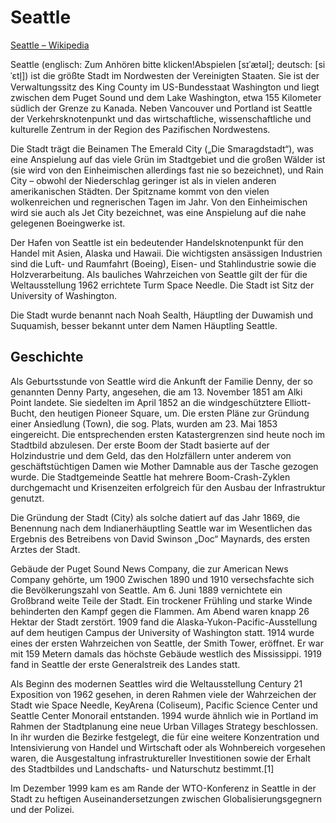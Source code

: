 # Seattle

[Seattle – Wikipedia](https://de.wikipedia.org/wiki/Seattle)

Seattle (englisch: Zum Anhören bitte klicken!Abspielen [sɪˈætəl]; deutsch: [siˈɛtl̩]) ist die größte Stadt im Nordwesten der Vereinigten Staaten. Sie ist der Verwaltungssitz des King County im US-Bundesstaat Washington und liegt zwischen dem Puget Sound und dem Lake Washington, etwa 155 Kilometer südlich der Grenze zu Kanada. Neben Vancouver und Portland ist Seattle der Verkehrsknotenpunkt und das wirtschaftliche, wissenschaftliche und kulturelle Zentrum in der Region des Pazifischen Nordwestens.

Die Stadt trägt die Beinamen The Emerald City („Die Smaragdstadt“), was eine Anspielung auf das viele Grün im Stadtgebiet und die großen Wälder ist (sie wird von den Einheimischen allerdings fast nie so bezeichnet), und Rain City – obwohl der Niederschlag geringer ist als in vielen anderen amerikanischen Städten. Der Spitzname kommt von den vielen wolkenreichen und regnerischen Tagen im Jahr. Von den Einheimischen wird sie auch als Jet City bezeichnet, was eine Anspielung auf die nahe gelegenen Boeingwerke ist.

Der Hafen von Seattle ist ein bedeutender Handelsknotenpunkt für den Handel mit Asien, Alaska und Hawaii. Die wichtigsten ansässigen Industrien sind die Luft- und Raumfahrt (Boeing), Eisen- und Stahlindustrie sowie die Holzverarbeitung. Als bauliches Wahrzeichen von Seattle gilt der für die Weltausstellung 1962 errichtete Turm Space Needle. Die Stadt ist Sitz der University of Washington.

Die Stadt wurde benannt nach Noah Sealth, Häuptling der Duwamish und Suquamish, besser bekannt unter dem Namen Häuptling Seattle.

## Geschichte

Als Geburtsstunde von Seattle wird die Ankunft der Familie Denny, der so genannten Denny Party, angesehen, die am 13. November 1851 am Alki Point landete. Sie siedelten im April 1852 an die windgeschütztere Elliott-Bucht, den heutigen Pioneer Square, um. Die ersten Pläne zur Gründung einer Ansiedlung (Town), die sog. Plats, wurden am 23. Mai 1853 eingereicht. Die entsprechenden ersten Katastergrenzen sind heute noch im Stadtbild abzulesen. Der erste Boom der Stadt basierte auf der Holzindustrie und dem Geld, das den Holzfällern unter anderem von geschäftstüchtigen Damen wie Mother Damnable aus der Tasche gezogen wurde. Die Stadtgemeinde Seattle hat mehrere Boom-Crash-Zyklen durchgemacht und Krisenzeiten erfolgreich für den Ausbau der Infrastruktur genutzt.

Die Gründung der Stadt (City) als solche datiert auf das Jahr 1869, die Benennung nach dem Indianerhäuptling Seattle war im Wesentlichen das Ergebnis des Betreibens von David Swinson „Doc“ Maynards, des ersten Arztes der Stadt.

Gebäude der Puget Sound News Company, die zur American News Company gehörte, um 1900
Zwischen 1890 und 1910 versechsfachte sich die Bevölkerungszahl von Seattle. Am 6. Juni 1889 vernichtete ein Großbrand weite Teile der Stadt. Ein trockener Frühling und starke Winde behinderten den Kampf gegen die Flammen. Am Abend waren knapp 26 Hektar der Stadt zerstört. 1909 fand die Alaska-Yukon-Pacific-Ausstellung auf dem heutigen Campus der University of Washington statt. 1914 wurde eines der ersten Wahrzeichen von Seattle, der Smith Tower, eröffnet. Er war mit 159 Metern damals das höchste Gebäude westlich des Mississippi. 1919 fand in Seattle der erste Generalstreik des Landes statt.

Als Beginn des modernen Seattles wird die Weltausstellung Century 21 Exposition von 1962 gesehen, in deren Rahmen viele der Wahrzeichen der Stadt wie Space Needle, KeyArena (Coliseum), Pacific Science Center und Seattle Center Monorail entstanden. 1994 wurde ähnlich wie in Portland im Rahmen der Stadtplanung eine neue Urban Villages Strategy beschlossen. In ihr wurden die Bezirke festgelegt, die für eine weitere Konzentration und Intensivierung von Handel und Wirtschaft oder als Wohnbereich vorgesehen waren, die Ausgestaltung infrastruktureller Investitionen sowie der Erhalt des Stadtbildes und Landschafts- und Naturschutz bestimmt.[1]

Im Dezember 1999 kam es am Rande der WTO-Konferenz in Seattle in der Stadt zu heftigen Auseinandersetzungen zwischen Globalisierungsgegnern und der Polizei.

<!---
cspell:ignore Alki Duwamish Boeingwerke Maynards Sealth siˈɛtl̩ Smaragdstadt Suquamish Swinson sɪˈætəl
cspell:ignore  Katastergrenzen

cspell:ignore County Puget Emerald Denny Denny Elliott Plats Mother Damnable Puget versechsfachte Yukon Coliseum Monorail Villages Strategy infrastruktureller

--->
